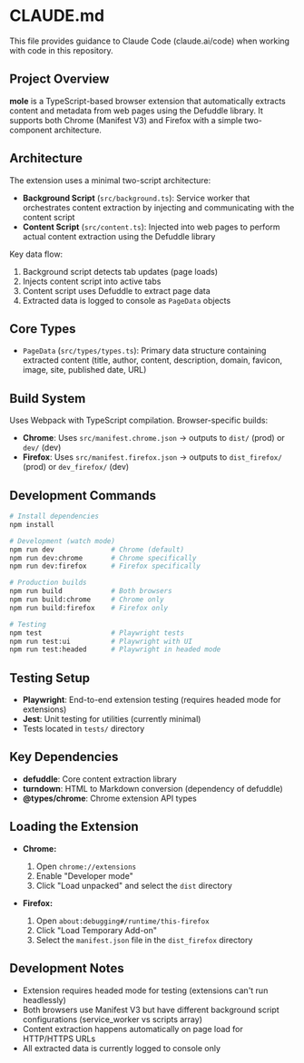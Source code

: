# CLAUDE.md

This file provides guidance to Claude Code (claude.ai/code) when working with code in this repository.

## Project Overview

**mole** is a TypeScript-based browser extension that automatically extracts content and metadata from web pages using the Defuddle library. It supports both Chrome (Manifest V3) and Firefox with a simple two-component architecture.

## Architecture

The extension uses a minimal two-script architecture:
- **Background Script** (`src/background.ts`): Service worker that orchestrates content extraction by injecting and communicating with the content script
- **Content Script** (`src/content.ts`): Injected into web pages to perform actual content extraction using the Defuddle library

Key data flow:
1. Background script detects tab updates (page loads)
2. Injects content script into active tabs
3. Content script uses Defuddle to extract page data
4. Extracted data is logged to console as `PageData` objects

## Core Types

- `PageData` (`src/types/types.ts`): Primary data structure containing extracted content (title, author, content, description, domain, favicon, image, site, published date, URL)

## Build System

Uses Webpack with TypeScript compilation. Browser-specific builds:
- **Chrome**: Uses `src/manifest.chrome.json` → outputs to `dist/` (prod) or `dev/` (dev)  
- **Firefox**: Uses `src/manifest.firefox.json` → outputs to `dist_firefox/` (prod) or `dev_firefox/` (dev)

## Development Commands

```bash
# Install dependencies
npm install

# Development (watch mode)
npm run dev              # Chrome (default)
npm run dev:chrome       # Chrome specifically  
npm run dev:firefox      # Firefox specifically

# Production builds
npm run build            # Both browsers
npm run build:chrome     # Chrome only
npm run build:firefox    # Firefox only

# Testing
npm test                 # Playwright tests
npm run test:ui          # Playwright with UI
npm run test:headed      # Playwright in headed mode
```

## Testing Setup

- **Playwright**: End-to-end extension testing (requires headed mode for extensions)
- **Jest**: Unit testing for utilities (currently minimal)
- Tests located in `tests/` directory

## Key Dependencies

- **defuddle**: Core content extraction library
- **turndown**: HTML to Markdown conversion (dependency of defuddle)
- **@types/chrome**: Chrome extension API types

## Loading the Extension

- **Chrome:**
  1. Open `chrome://extensions`
  2. Enable "Developer mode"
  3. Click "Load unpacked" and select the `dist` directory

- **Firefox:**
  1. Open `about:debugging#/runtime/this-firefox`
  2. Click "Load Temporary Add-on"
  3. Select the `manifest.json` file in the `dist_firefox` directory

## Development Notes

- Extension requires headed mode for testing (extensions can't run headlessly)
- Both browsers use Manifest V3 but have different background script configurations (service_worker vs scripts array)
- Content extraction happens automatically on page load for HTTP/HTTPS URLs
- All extracted data is currently logged to console only